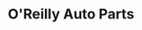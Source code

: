 ---
title: "O'Reilly Auto Parts"
url: /chicago/oreilly-auto-parts-east-111th-street/
shop: car parts
---